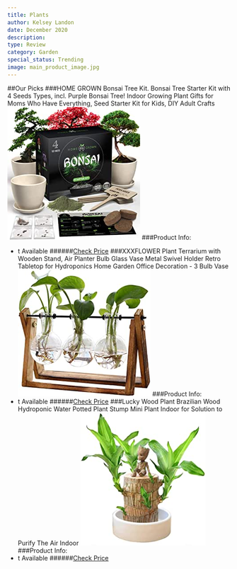 ```yaml
---
title: Plants
author: Kelsey Landon
date: December 2020
description: 
type: Review
category: Garden
special_status: Trending
image: main_product_image.jpg
---
```

##Our Picks
###HOME GROWN Bonsai Tree Kit. Bonsai Tree Starter Kit with 4 Seeds Types, incl. Purple Bonsai Tree! Indoor Growing Plant Gifts for Moms Who Have Everything, Seed Starter Kit for Kids, DIY Adult Crafts
![HOME GROWN Bonsai Tree Kit. Bonsai Tree Starter Kit with 4 Seeds Types, incl. Purple Bonsai Tree! Indoor Growing Plant Gifts for Moms Who Have Everything, Seed Starter Kit for Kids, DIY Adult Crafts](./HOMEGROWN.jpeg)
###Product Info:
- t Available
######[Check Price](https://www.amazon.com/gp/slredirect/picassoRedirect.html/ref=pa_sp_atf_aps_sr_pg1_1?ie=UTF8&adId=A06594553FNVD4GIC7XNK&url=%2FHOME-GROWN-Starter-Growing-Everything%2Fdp%2FB085P1J7LL%2Fref%3Dsr_1_1_sspa%3Fdchild%3D1%26keywords%3Dplants%26qid%3D1613274196%26sr%3D8-1-spons%26psc%3D1&qualifier=1613274196&id=2923836603827400&widgetName=sp_atf)
###XXXFLOWER Plant Terrarium with Wooden Stand, Air Planter Bulb Glass Vase Metal Swivel Holder Retro Tabletop for Hydroponics Home Garden Office Decoration - 3 Bulb Vase
![XXXFLOWER Plant Terrarium with Wooden Stand, Air Planter Bulb Glass Vase Metal Swivel Holder Retro Tabletop for Hydroponics Home Garden Office Decoration - 3 Bulb Vase](./XXXFLOWER.jpeg)
###Product Info:
- t Available
######[Check Price](https://www.amazon.com/Terrarium-Planter-Tabletop-Hydroponics-Decoration/dp/B07D29P5Z1/ref=sr_1_2?dchild=1&keywords=plants&qid=1613274196&sr=8-2)
###Lucky Wood Plant Brazilian Wood Hydroponic Water Potted Plant Stump Mini Plant Indoor for Solution to Purify The Air Indoor
![Lucky Wood Plant Brazilian Wood Hydroponic Water Potted Plant Stump Mini Plant Indoor for Solution to Purify The Air Indoor](./LuckyWood.jpeg)
###Product Info:
- t Available
######[Check Price](https://www.amazon.com/Brazilian-Hydroponic-Potted-Indoor-Solution/dp/B08SC9JMMS/ref=sr_1_3?dchild=1&keywords=plants&qid=1613274196&sr=8-3)
